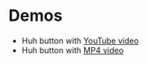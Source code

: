 # Demos
- Huh button with [YouTube video](https://borisruf.github.io/the-huh-button/index-youtube.html)
- Huh button with [MP4 video](https://borisruf.github.io/the-huh-button/index-mp4.html)
